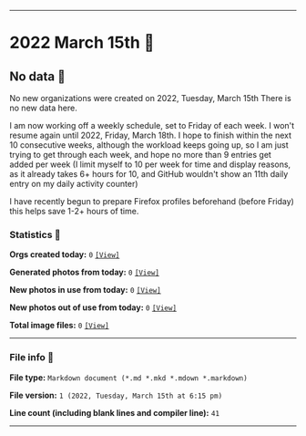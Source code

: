 
***

# 2022 March 15th 📅

## No data 🚫

No new organizations were created on 2022, Tuesday, March 15th There is no new data here.

<!-- I do not plan on creating any new organizations until I get more caught up, and have at least 6 hours of free time on any day (most likely, I will resume next Friday, March 4th) !-->

I am now working off a weekly schedule, set to Friday of each week. I won't resume again until 2022, Friday, March 18th. I hope to finish within the next 10 consecutive weeks, although the workload keeps going up, so I am just trying to get through each week, and hope no more than 9 entries get added per week (I limit myself to 10 per week for time and display reasons, as it already takes 6+ hours for 10, and GitHub wouldn't show an 11th daily entry on my daily activity counter)

I have recently begun to prepare Firefox profiles beforehand (before Friday) this helps save 1-2+ hours of time.

<!-- I will (hopefully) be creating new organizations at some point later this month. At the moment, I have become overloaded, and need to take a break. The list keeps growing faster than I can catch up on it, and it would have taken 3+ more consecutive days of work, which I can't do right now. !-->

### Statistics 📝

**Orgs created today:** `0` [`[View]`](/NewOrgs/2022/03_March/README.md#2022-march-15th)

**Generated photos from today:** `0` [`[View]`](/OrganizationGraphics/ByDate/2022/March/15/Generated/)

**New photos in use from today:** `0` [`[View]`](/OrganizationGraphics/ByDate/2022/March/15/Used/)

**New photos out of use from today:** `0` [`[View]`](/OrganizationGraphics/ByDate/2022/March/15/Unused/)

**Total image files:** `0` [`[View]`](/OrganizationGraphics/ByDate/2022/March/15/)

***

### File info 📜

**File type:** `Markdown document (*.md *.mkd *.mdown *.markdown)`

**File version:** `1 (2022, Tuesday, March 15th at 6:15 pm)`

**Line count (including blank lines and compiler line):** `41`

***
